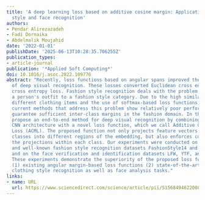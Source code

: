 ```yaml
---
title: 'A deep learning loss based on additive cosine margin: Application to fashion
  style and face recognition'
authors:
- Pendar Alirezazadeh
- Fadi Dornaika
- Abdelmalik Moujahid
date: '2022-01-01'
publishDate: '2025-06-13T10:28:35.706255Z'
publication_types:
- article-journal
publication: '*Applied Soft Computing*'
doi: 10.1016/j.asoc.2022.109776
abstract: "Recently, loss functions based on angular spans improved the performance
  of deep visual recognition. These losses converted Euclidean cross entropy to angular
  cross entropy loss. Fashion style recognition deals with the problem of assigning
  a person's outfit to a fashion style category. Due to the high similarity between
  different clothing items and the use of softmax-based loss functions, many of the
  current methods that address this problem show relatively poor performance and cannot
  guarantee sufficient inter-class margins in the fashion domain. In this work, we
  propose an end-to-end method for deep visual recognition by combining a standard
  CNN architecture with a novel loss function, which we call Additive Cosine Margin
  Loss (ACML). The proposed function not only projects feature vectors of different
  classes into different regions of the embedding, but also enforces compactness of
  the projections within each class. Our experiments were conducted on two public
  and well-known fashion style recognition datasets FashionStyle14 and HipsterWars,
  and on the face verification and identification datasets LFW, YTF, and MegaFace.
  These experiments demonstrate the superiority of the proposed loss function over:
  (1) existing angular margin-based loss functions (2) state-of-the-art methods for
  clothing style recognition as well as face analysis tasks."
links:
- name: URL
  url: https://www.sciencedirect.com/science/article/pii/S1568494622008250
---
```

